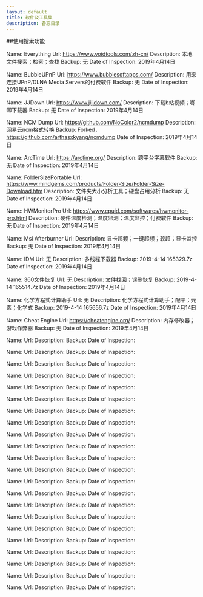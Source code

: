 ```yaml
---
layout: default
title: 软件及工具集
description: 备忘目录
---
```


##使用搜索功能

Name: Everything
Url: https://www.voidtools.com/zh-cn/
Description: 本地文件搜索；检索；查找
Backup: 无
Date of Inspection: 2019年4月14日

Name: BubbleUPnP
Url: https://www.bubblesoftapps.com/
Description: 用来连接UPnP/DLNA Media Servers的付费软件
Backup: 无
Date of Inspection: 2019年4月14日

Name: JJDown
Url: https://www.jijidown.com/
Description: 下载b站视频；唧唧下载器
Backup: 无
Date of Inspection: 2019年4月14日

Name: NCM Dump
Url: https://github.com/NoColor2/ncmdump
Description: 网易云ncm格式转换
Backup: Forked，https://github.com/arthasxkyang/ncmdump
Date of Inspection: 2019年4月14日

Name: ArcTime
Url: https://arctime.org/
Description: 跨平台字幕软件
Backup: 无
Date of Inspection: 2019年4月14日

Name: FolderSizePortable
Url: https://www.mindgems.com/products/Folder-Size/Folder-Size-Download.htm
Description: 文件夹大小分析工具；硬盘占用分析
Backup: 无
Date of Inspection: 2019年4月14日

Name: HWMonitorPro
Url: https://www.cpuid.com/softwares/hwmonitor-pro.html
Description: 硬件温度检测；温度监测；温度监控；付费软件
Backup: 无
Date of Inspection: 2019年4月14日

Name: Msi Afterburner
Url: 
Description: 显卡超频；一键超频；软超；显卡监控
Backup: 无
Date of Inspection: 2019年4月14日

Name: IDM
Url: 无
Description: 多线程下载器
Backup: 2019-4-14 165329.7z
Date of Inspection: 2019年4月14日

Name: 360文件恢复
Url: 无
Description: 文件找回；误删恢复
Backup: 2019-4-14 165514.7z
Date of Inspection: 2019年4月14日

Name: 化学方程式计算助手
Url: 无
Description: 化学方程式计算助手；配平；元素；化学式
Backup: 2019-4-14 165656.7z
Date of Inspection: 2019年4月14日

Name: Cheat Engine
Url: https://cheatengine.org/
Description: 内存修改器；游戏作弊器
Backup: 无
Date of Inspection: 2019年4月14日

Name: 
Url: 
Description: 
Backup: 
Date of Inspection: 

Name: 
Url: 
Description: 
Backup: 
Date of Inspection: 

Name: 
Url: 
Description: 
Backup: 
Date of Inspection: 

Name: 
Url: 
Description: 
Backup: 
Date of Inspection: 

Name: 
Url: 
Description: 
Backup: 
Date of Inspection: 

Name: 
Url: 
Description: 
Backup: 
Date of Inspection: 

Name: 
Url: 
Description: 
Backup: 
Date of Inspection: 

Name: 
Url: 
Description: 
Backup: 
Date of Inspection: 

Name: 
Url: 
Description: 
Backup: 
Date of Inspection: 

Name: 
Url: 
Description: 
Backup: 
Date of Inspection: 

Name: 
Url: 
Description: 
Backup: 
Date of Inspection: 

Name: 
Url: 
Description: 
Backup: 
Date of Inspection: 

Name: 
Url: 
Description: 
Backup: 
Date of Inspection: 

Name: 
Url: 
Description: 
Backup: 
Date of Inspection: 

Name: 
Url: 
Description: 
Backup: 
Date of Inspection: 

Name: 
Url: 
Description: 
Backup: 
Date of Inspection: 


Name: 
Url: 
Description: 
Backup: 
Date of Inspection: 


Name: 
Url: 
Description: 
Backup: 
Date of Inspection: 


Name: 
Url: 
Description: 
Backup: 
Date of Inspection: 


Name: 
Url: 
Description: 
Backup: 
Date of Inspection: 


Name: 
Url: 
Description: 
Backup: 
Date of Inspection: 


Name: 
Url: 
Description: 
Backup: 
Date of Inspection: 


